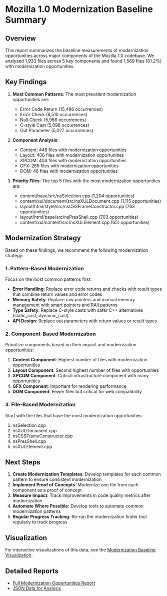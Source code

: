 # Mozilla 1.0 Modernization Baseline Summary

## Overview

This report summarizes the baseline measurements of modernization opportunities across major components of the Mozilla 1.0 codebase. We analyzed 1,933 files across 5 key components and found 1,569 files (81.2%) with modernization opportunities.

## Key Findings

1. **Most Common Patterns**: The most prevalent modernization opportunities are:
   - Error Code Return (15,486 occurrences)
   - Error Check (6,510 occurrences)
   - Null Check (5,966 occurrences)
   - C-style Cast (5,098 occurrences)
   - Out Parameter (5,027 occurrences)

2. **Component Analysis**:
   - Content: 448 files with modernization opportunities
   - Layout: 406 files with modernization opportunities
   - XPCOM: 404 files with modernization opportunities
   - GFX: 265 files with modernization opportunities
   - DOM: 46 files with modernization opportunities

3. **Priority Files**: The top 5 files with the most modernization opportunities are:
   - content/base/src/nsSelection.cpp (1,204 opportunities)
   - content/xul/document/src/nsXULDocument.cpp (1,115 opportunities)
   - layout/html/style/src/nsCSSFrameConstructor.cpp (763 opportunities)
   - layout/html/base/src/nsPresShell.cpp (703 opportunities)
   - content/xul/content/src/nsXULElement.cpp (651 opportunities)

## Modernization Strategy

Based on these findings, we recommend the following modernization strategy:

### 1. Pattern-Based Modernization

Focus on the most common patterns first:

- **Error Handling**: Replace error code returns and checks with result types that combine return values and error codes
- **Memory Safety**: Replace raw pointers and manual memory management with smart pointers and RAII patterns
- **Type Safety**: Replace C-style casts with safer C++ alternatives (static_cast, dynamic_cast)
- **API Design**: Replace out parameters with return values or result types

### 2. Component-Based Modernization

Prioritize components based on their impact and modernization opportunities:

1. **Content Component**: Highest number of files with modernization opportunities
2. **Layout Component**: Second highest number of files with opportunities
3. **XPCOM Component**: Critical infrastructure component with many opportunities
4. **GFX Component**: Important for rendering performance
5. **DOM Component**: Fewer files but critical for web compatibility

### 3. File-Based Modernization

Start with the files that have the most modernization opportunities:

1. nsSelection.cpp
2. nsXULDocument.cpp
3. nsCSSFrameConstructor.cpp
4. nsPresShell.cpp
5. nsXULElement.cpp

## Next Steps

1. **Create Modernization Templates**: Develop templates for each common pattern to ensure consistent modernization
2. **Implement Proof of Concepts**: Modernize one file from each component as a proof of concept
3. **Measure Impact**: Track improvements in code quality metrics after modernization
4. **Automate Where Possible**: Develop tools to automate common modernization patterns
5. **Regular Progress Tracking**: Re-run the modernization finder tool regularly to track progress

## Visualization

For interactive visualizations of this data, see the [Modernization Baseline Visualization](visualization.html).

## Detailed Reports

- [Full Modernization Opportunities Report](modernization_opportunities.md)
- [JSON Data for Analysis](modernization_opportunities.json) 